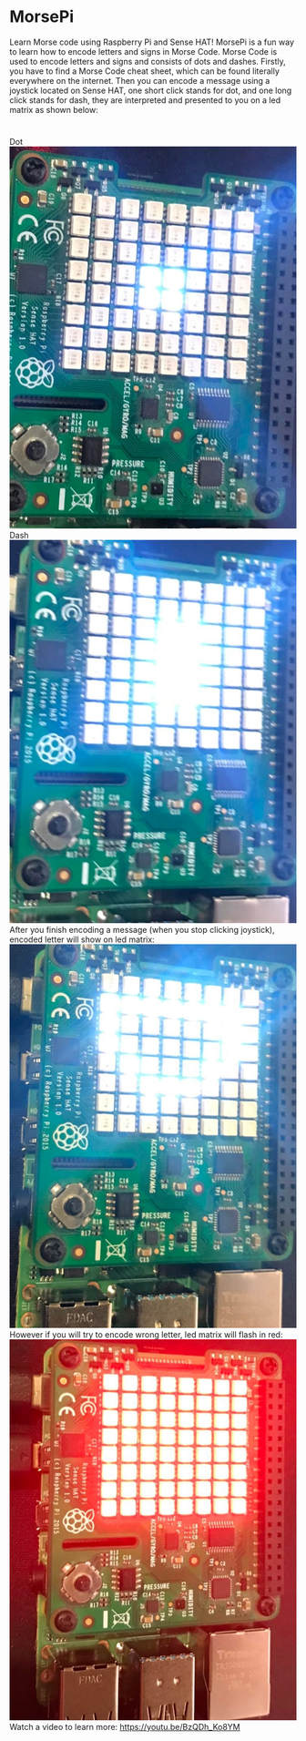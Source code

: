 # MorsePi
Learn Morse code using Raspberry Pi and Sense HAT!
MorsePi is a fun way to learn how to encode letters and signs in Morse Code. Morse Code is used to encode letters and signs and consists of dots and dashes. Firstly, you have to find a Morse Code cheat sheet, which can be found literally everywhere on the internet. Then you can encode a message using a joystick located on Sense HAT, one short click stands for dot, and one long click stands for dash, they are interpreted and presented to you on a led matrix as shown below:
# 
Dot
![Screenshot](1.jpg)
Dash
![Screenshot](4.jpg)
After you finish encoding a message (when you stop clicking joystick), encoded letter will show on led matrix:
![Screenshot](3.jpg)
However if you will try to encode wrong letter, led matrix will flash in red:
![Screenshot](2.jpg)
Watch a video to learn more: https://youtu.be/BzQDh_Ko8YM
